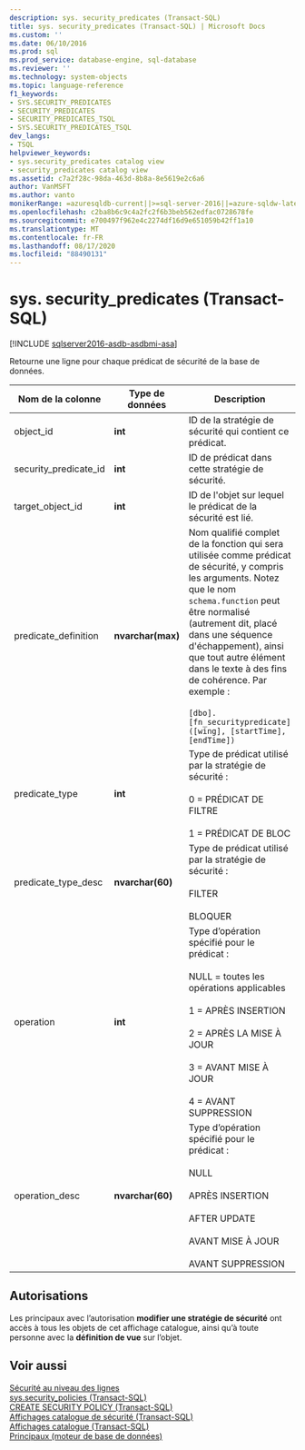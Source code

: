 ```yaml
---
description: sys. security_predicates (Transact-SQL)
title: sys. security_predicates (Transact-SQL) | Microsoft Docs
ms.custom: ''
ms.date: 06/10/2016
ms.prod: sql
ms.prod_service: database-engine, sql-database
ms.reviewer: ''
ms.technology: system-objects
ms.topic: language-reference
f1_keywords:
- SYS.SECURITY_PREDICATES
- SECURITY_PREDICATES
- SECURITY_PREDICATES_TSQL
- SYS.SECURITY_PREDICATES_TSQL
dev_langs:
- TSQL
helpviewer_keywords:
- sys.security_predicates catalog view
- security_predicates catalog view
ms.assetid: c7a2f28c-98da-463d-8b8a-8e5619e2c6a6
author: VanMSFT
ms.author: vanto
monikerRange: =azuresqldb-current||>=sql-server-2016||=azure-sqldw-latest||=sqlallproducts-allversions||>=sql-server-linux-2017||=azuresqldb-mi-current
ms.openlocfilehash: c2ba8b6c9c4a2fc2f6b3beb562edfac0728678fe
ms.sourcegitcommit: e700497f962e4c2274df16d9e651059b42ff1a10
ms.translationtype: MT
ms.contentlocale: fr-FR
ms.lasthandoff: 08/17/2020
ms.locfileid: "88490131"
---
```

# <a name="syssecurity_predicates-transact-sql"></a>sys. security_predicates (Transact-SQL)
[!INCLUDE [sqlserver2016-asdb-asdbmi-asa](../../includes/applies-to-version/sqlserver2016-asdb-asdbmi-asa.md)]

  Retourne une ligne pour chaque prédicat de sécurité de la base de données.  
  
|Nom de la colonne|Type de données|Description|  
|-----------------|---------------|-----------------|  
|object_id|**int**|ID de la stratégie de sécurité qui contient ce prédicat.|  
|security_predicate_id|**int**|ID de prédicat dans cette stratégie de sécurité.|  
|target_object_id|**int**|ID de l'objet sur lequel le prédicat de la sécurité est lié.|  
|predicate_definition|**nvarchar(max)**|Nom qualifié complet de la fonction qui sera utilisée comme prédicat de sécurité, y compris les arguments. Notez que le nom `schema.function` peut être normalisé (autrement dit, placé dans une séquence d'échappement), ainsi que tout autre élément dans le texte à des fins de cohérence. Par exemple :<br /><br /> `[dbo].[fn_securitypredicate]([wing], [startTime], [endTime])`|  
|predicate_type|**int**|Type de prédicat utilisé par la stratégie de sécurité :<br /><br /> 0 = PRÉDICAT DE FILTRE<br /><br /> 1 = PRÉDICAT DE BLOC|  
|predicate_type_desc|**nvarchar(60)**|Type de prédicat utilisé par la stratégie de sécurité :<br /><br /> FILTER<br /><br /> BLOQUER|  
|operation|**int**|Type d’opération spécifié pour le prédicat :<br /><br /> NULL = toutes les opérations applicables<br /><br /> 1 = APRÈS INSERTION<br /><br /> 2 = APRÈS LA MISE À JOUR<br /><br /> 3 = AVANT MISE À JOUR<br /><br /> 4 = AVANT SUPPRESSION|  
|operation_desc|**nvarchar(60)**|Type d’opération spécifié pour le prédicat :<br /><br /> NULL<br /><br /> APRÈS INSERTION<br /><br /> AFTER UPDATE<br /><br /> AVANT MISE À JOUR<br /><br /> AVANT SUPPRESSION|  
  
## <a name="permissions"></a>Autorisations  
 Les principaux avec l’autorisation **modifier une stratégie de sécurité** ont accès à tous les objets de cet affichage catalogue, ainsi qu’à toute personne avec la **définition de vue** sur l’objet.  
  
## <a name="see-also"></a>Voir aussi  
 [Sécurité au niveau des lignes](../../relational-databases/security/row-level-security.md)   
 [sys.security_policies &#40;Transact-SQL&#41;](../../relational-databases/system-catalog-views/sys-security-policies-transact-sql.md)   
 [CREATE SECURITY POLICY &#40;Transact-SQL&#41;](../../t-sql/statements/create-security-policy-transact-sql.md)   
 [Affichages catalogue de sécurité &#40;Transact-SQL&#41;](../../relational-databases/system-catalog-views/security-catalog-views-transact-sql.md)   
 [Affichages catalogue &#40;Transact-SQL&#41;](../../relational-databases/system-catalog-views/catalog-views-transact-sql.md)   
 [Principaux &#40;moteur de base de données&#41;](../../relational-databases/security/authentication-access/principals-database-engine.md)  
  
  
